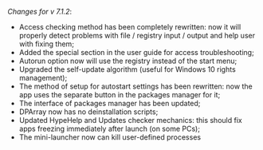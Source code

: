 _Changes for v 7.1.2_:
- Access checking method has been completely rewritten: now it will properly detect problems with file / registry input / output and help user with fixing them;
- Added the special section in the user guide for access troubleshooting;
- Autorun option now will use the registry instead of the start menu;
- Upgraded the self-update algorithm (useful for Windows 10 rights management);
- The method of setup for autostart settings has been rewritten: now the app uses the separate button in the packages manager for it;
- The interface of packages manager has been updated;
- DPArray now has no deinstallation scripts;
- Updated HypeHelp and Updates checker mechanics: this should fix apps freezing immediately after launch (on some PCs);
- The mini-launcher now can kill user-defined processes
